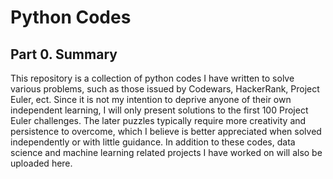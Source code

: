 # Python Codes

## Part 0. Summary

This repository is a collection of python codes I have written to solve various problems, such as those issued by Codewars, HackerRank, Project Euler, ect. Since it is not my intention to deprive anyone of their own independent learning, I will only present solutions to the first 100 Project Euler challenges. The later puzzles typically require more creativity and persistence to overcome, which I believe is better appreciated when solved independently or with little guidance. In addition to these codes, data science and machine learning related projects I have worked on will also be uploaded here.
